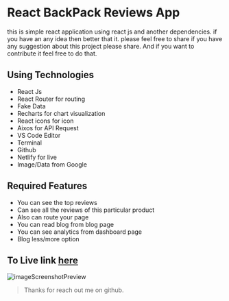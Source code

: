 # React BackPack Reviews App

this is simple react application using react js and another dependencies. if you have an any idea then better that it. please feel free to share if you have any suggestion about this project please share. And if you want to contribute it feel free to do that.

## Using Technologies

- React Js
- React Router for routing
- Fake Data
- Recharts for chart visualization
- React icons for icon
- Aixos for API Request
- VS Code Editor
- Terminal
- Github
- Netlify for live
- Image/Data from Google

## Required Features

- You can see the top reviews
- Can see all the reviews of this particular product
- Also can route your page
- You can read blog from blog page
- You can see analytics from dashboard page
- Blog less/more option

## To Live link [here](https://google.com)

![imageScreenshotPreview]("./preview.png")

> Thanks for reach out me on github.
